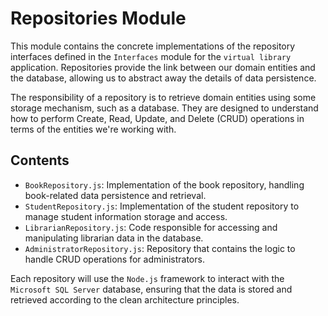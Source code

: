 # Repositories Module

This module contains the concrete implementations of the repository interfaces defined in the `Interfaces` module for the `virtual library` application. Repositories provide the link between our domain entities and the database, allowing us to abstract away the details of data persistence.

The responsibility of a repository is to retrieve domain entities using some storage mechanism, such as a database. They are designed to understand how to perform Create, Read, Update, and Delete (CRUD) operations in terms of the entities we're working with.

## Contents

- `BookRepository.js`: Implementation of the book repository, handling book-related data persistence and retrieval.
- `StudentRepository.js`: Implementation of the student repository to manage student information storage and access.
- `LibrarianRepository.js`: Code responsible for accessing and manipulating librarian data in the database.
- `AdministratorRepository.js`: Repository that contains the logic to handle CRUD operations for administrators.

Each repository will use the `Node.js` framework to interact with the `Microsoft SQL Server` database, ensuring that the data is stored and retrieved according to the clean architecture principles.